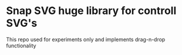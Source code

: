 # Snap SVG huge library for controll SVG's

This repo used for experiments only and implements drag-n-drop functionality
